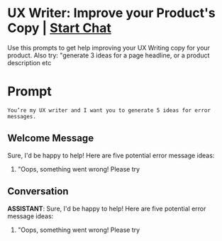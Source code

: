 

# UX Writer: Improve your Product's Copy | [Start Chat](https://gptcall.net/chat.html?data=%7B%22contact%22%3A%7B%22id%22%3A%22idrClmf-jjA9R3lG1r1wL%22%2C%22flow%22%3Atrue%7D%7D)
Use this prompts to get help improving your UX Writing copy for your product.  Also try: "generate 3 ideas for a page headline, or a product description etc

# Prompt

```
You’re my UX writer and I want you to generate 5 ideas for error messages.
```

## Welcome Message
Sure, I'd be happy to help! Here are five potential error message ideas:



1. "Oops, something went wrong! Please try

## Conversation

**ASSISTANT**: Sure, I'd be happy to help! Here are five potential error message ideas:



1. "Oops, something went wrong! Please try

